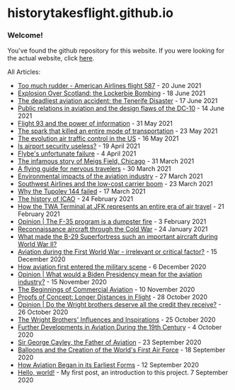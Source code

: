 # historytakesflight.github.io

### Welcome!
You've found the github repository for this website. If you were looking for the actual website, click <a href="https://historytakesflight.github.io/" target="_blank">here</a>. 

All Articles:
* [Too much rudder - American Airlines flight 587](https://historytakesflight.github.io/safety/aa587) - 20 June 2021
* [Explosion Over Scotland: the Lockerbie Bombing](https://historytakesflight.github.io/safety/lockerbie) - 18 June 2021
* [The deadliest aviation accident: the Tenerife Disaster](https://historytakesflight.github.io/safety/tenerife) - 17 June 2021
* [Public relations in aviation and the design flaws of the DC-10](https://historytakesflight.github.io/safety/dc-10) - 14 June 2021
* [Flight 93 and the power of information](https://historytakesflight.github.io/safety/flight-93) - 31 May 2021
* [The spark that killed an entire mode of transportation](https://historytakesflight.github.io/safety/hindenburg) - 23 May 2021
* [The evolution air traffic control in the US](https://historytakesflight.github.io/safety/atc) - 16 May 2021
* [Is airport security useless?](https://historytakesflight.github.io/safety/airport-security) - 19 April 2021
* [Flybe's unfortunate failure](https://historytakesflight.github.io/commercial/flybe) - 4 April 2021
* [The infamous story of Meigs Field, Chicago](https://historytakesflight.github.io/commercial/meigs-field) - 31 March 2021 
* [A flying guide for nervous travelers](https://historytakesflight.github.io/safety/nervous-flyers) - 30 March 2021
* [Environmental impacts of the aviation industry](https://historytakesflight.github.io/commercial/environment) - 27 March 2021
* [Southwest Airlines and the low-cost carrier boom](https://historytakesflight.github.io/commercial/lcc) - 23 March 2021
* [Why the Tupolev 144 failed](https://historytakesflight.github.io/commercial/tu-144) - 17 March 2021
* [The history of ICAO](https://historytakesflight.github.io/commercial/icao) - 24 February 2021
* [How the TWA Terminal at JFK represents an entire era of air travel](https://historytakesflight.github.io/commercial/twa-terminal) - 21 February 2021
* [Opinion | The F-35 program is a dumpster fire](https://historytakesflight.github.io/opinion/f-35) - 3 February 2021
* [Reconnaissance aircraft through the Cold War](https://historytakesflight.github.io/military/cold-war) - 24 January 2021
* [What made the B-29 Superfortress such an important aircraft during World War II?](https://historytakesflight.github.io/military/superfortress)
* [Aviation during the First World War - irrelevant or critical factor?](https://historytakesflight.github.io/military/first-world-wor) - 15 December 2020
* [How aviation first entered the military scene](https://historytakesflight.github.io/military/first-uses-of-aviation) - 6 December 2020
* [Opinion | What would a Biden Presidency mean for the aviation industry?](https://historytakesflight.github.io/opinion/biden-aviation-industry) - 15 November 2020
* [The Beginnings of Commercial Aviation](https://historytakesflight.github.io/beginnings/beginnings-of-commercial-aviation) - 10 November 2020
* [Proofs of Concept: Longer Distances in Flight](https://historytakesflight.github.io/beginnings/longer-distances) - 28 October 2020
* [Opinion | Do the Wright brothers deserve all the credit they receive?](https://historytakesflight.github.io/beginnings/wright-brothers-credit) - 26 October 2020
* [The Wright Brothers' Influences and Inspirations](https://historytakesflight.github.io/beginnings/wright-brothers-influences) - 25 October 2020
* [Further Developments in Aviation During the 19th Century](https://historytakesflight.github.io/beginnings/nineteenth-century) - 4 October 2020
* [Sir George Cayley, the Father of Aviation](https://historytakesflight.github.io/beginnings/george-cayley) - 23 September 2020
* [Balloons and the Creation of the World's First Air Force](https://historytakesflight.github.io/beginnings/balloons) - 18 September 2020
* [How Aviation Began in its Earliest Forms](https://historytakesflight.github.io/beginnings/earliest-forms) - 12 September 2020
* [Hello, world!](https://historytakesflight.github.io/misc/hello-world) - My first post, an introduction to this project. 7 September 2020
